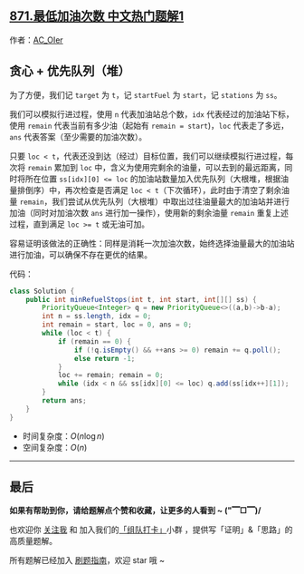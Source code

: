 ## [871.最低加油次数 中文热门题解1](https://leetcode.cn/problems/minimum-number-of-refueling-stops/solutions/100000/by-ac_oier-q2mk)

作者：[AC_OIer](https://leetcode.cn/u/AC_OIer)

## 贪心 + 优先队列（堆）

为了方便，我们记 `target` 为 `t`，记 `startFuel` 为 `start`，记 `stations` 为 `ss`。

我们可以模拟行进过程，使用 `n` 代表加油站总个数，`idx` 代表经过的加油站下标，使用 `remain` 代表当前有多少油（起始有 `remain = start`)，`loc` 代表走了多远，`ans` 代表答案（至少需要的加油次数）。

只要 `loc < t`，代表还没到达（经过）目标位置，我们可以继续模拟行进过程，每次将 `remain` 累加到 `loc` 中，含义为使用完剩余的油量，可以去到的最远距离，同时将所在位置 `ss[idx][0] <= loc` 的加油站数量加入优先队列（大根堆，根据油量排倒序）中，再次检查是否满足 `loc < t`（下次循环），此时由于清空了剩余油量 `remain`，我们尝试从优先队列（大根堆）中取出过往油量最大的加油站并进行加油（同时对加油次数 `ans` 进行加一操作），使用新的剩余油量 `remain` 重复上述过程，直到满足 `loc >= t` 或无油可加。

容易证明该做法的正确性：同样是消耗一次加油次数，始终选择油量最大的加油站进行加油，可以确保不存在更优的结果。

代码：
```Java []
class Solution {
    public int minRefuelStops(int t, int start, int[][] ss) {
        PriorityQueue<Integer> q = new PriorityQueue<>((a,b)->b-a);
        int n = ss.length, idx = 0;
        int remain = start, loc = 0, ans = 0;
        while (loc < t) {
            if (remain == 0) {
                if (!q.isEmpty() && ++ans >= 0) remain += q.poll();
                else return -1;
            }
            loc += remain; remain = 0;
            while (idx < n && ss[idx][0] <= loc) q.add(ss[idx++][1]);
        }
        return ans;
    }
}
```
* 时间复杂度：$O(n\log{n})$
* 空间复杂度：$O(n)$

---

## 最后

**如果有帮助到你，请给题解点个赞和收藏，让更多的人看到 ~ ("▔□▔)/**

也欢迎你 [关注我](https://oscimg.oschina.net/oscnet/up-19688dc1af05cf8bdea43b2a863038ab9e5.png) 和 加入我们的[「组队打卡」](https://leetcode-cn.com/u/ac_oier/)小群 ，提供写「证明」&「思路」的高质量题解。

所有题解已经加入 [刷题指南](https://github.com/SharingSource/LogicStack-LeetCode/wiki)，欢迎 star 哦 ~